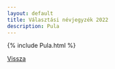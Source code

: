 ```yaml
---
layout: default
title: Választási névjegyzék 2022
description: Pula
---
```


{% include Pula.html %}

[Vissza](./)